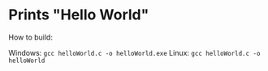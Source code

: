 # Prints "Hello World"

How to build:

Windows: `gcc helloWorld.c -o helloWorld.exe`
Linux: `gcc helloWorld.c -o helloWorld`